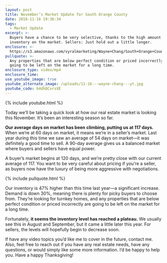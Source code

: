 ```yaml
---
layout: post
title: November’s Market Update for South Orange County
date: 2018-11-16 19:36:34
tags:
  - Market Update
excerpt: >-
  Buyers have a chance to be very selective, thanks to the high amount of
  inventory on the market. Sellers: Just hold out a little longer.
enclosure: >-
  https://s3.amazonaws.com/vyralmarketing/Wayne+Chang/South+Orange+County+Real+Estate-+Novembers+Market+Update+for+South+Orange+County.mp4
pullquote: >-
  Any properties that are below perfect condition or priced incorrectly are
  going to be left on the market for a long time.
enclosure_type: video/mp4
enclosure_time:
use_youtube_image: true
youtube_alternate_image: /uploads/11-16---wayne-chang---yt.jpg
youtube_code: b4dhQCvrsXE
---
```


{% include youtube.html %}

Today we’ll be taking a quick look at how our real estate market is looking this November. It’s been an interesting season so far.

**Our average days on market has been climbing, putting us at 117 days.** When we’re at 60 days on market, it means we’re in a seller’s market. Last year during this time we saw an average of 54 days on market—it was definitely a good time to sell. A 90-day average gives us a balanced market where buyers and sellers have equal power.

A buyer’s market begins at 120 days, and we’re pretty close with our current average of 117. You want to be very careful about pricing if you’re a seller, as buyers now have the luxury of being more aggressive with negotiations.

{% include pullquote.html %}

Our inventory is 47% higher than this time last year—a significant increase. Demand is down 30%, meaning there is plenty for picky buyers to choose from. They’re looking for turnkey homes, and any properties that are below perfect condition or priced incorrectly are going to be left on the market for a long time.

Fortunately, **it seems the inventory level has reached a plateau.** We usually see this in August and September, but it came a little later this year. For sellers, the levels will hopefully begin to decrease soon.

If have any video topics you’d like me to cover in the future, contact me. Also, feel free to reach out if you have any real estate needs, have any questions, or would simply like some more information. I’d be happy to help you. Have a happy Thanksgiving!